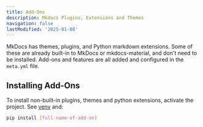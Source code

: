 ```yaml
---
title: Add-Ons
description: Mkdocs Plugins, Extensions and Themes
navigation: false
lastModified: '2025-01-08'
---
```


MkDocs has themes, plugins, and Python markdown extensions. Some of these are already built-in to MkDocs or mkdocs-material, and don't need to be installed.  Add-ons and features are all added and configured in the `meta.yml` file.

## Installing Add-Ons

To install non-built-in plugins, themes and python extensions, activate the project.  See [venv](../../../../languages/ruby/install#activate-venv) and:

```bash
pip install [full-name-of-add-on]
```
